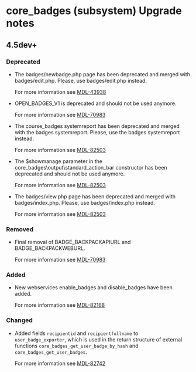 # core_badges (subsystem) Upgrade notes

## 4.5dev+

### Deprecated

- The badges/newbadge.php page has been deprecated and merged with badges/edit.php. Please, use badges/edit.php instead.

  For more information see [MDL-43938](https://tracker.moodle.org/browse/MDL-43938)
- OPEN_BADGES_V1 is deprecated and should not be used anymore.

  For more information see [MDL-70983](https://tracker.moodle.org/browse/MDL-70983)
- The course_badges systemreport has been deprecated and merged with the badges systemreport. Please, use the badges systemreport instead.

  For more information see [MDL-82503](https://tracker.moodle.org/browse/MDL-82503)
- The $showmanage parameter in the core_badges\output\standard_action_bar constructor has been deprecated and should not be used anymore.

  For more information see [MDL-82503](https://tracker.moodle.org/browse/MDL-82503)
- The badges/view.php page has been deprecated and merged with badges/index.php. Please, use badges/index.php instead.

  For more information see [MDL-82503](https://tracker.moodle.org/browse/MDL-82503)

### Removed

- Final removal of BADGE_BACKPACKAPIURL and BADGE_BACKPACKWEBURL.

  For more information see [MDL-70983](https://tracker.moodle.org/browse/MDL-70983)

### Added

- New webservices enable_badges and disable_badges have been added.

  For more information see [MDL-82168](https://tracker.moodle.org/browse/MDL-82168)

### Changed

- Added fields `recipientid` and `recipientfullname` to `user_badge_exporter`, which is used in the return structure of external functions `core_badges_get_user_badge_by_hash` and `core_badges_get_user_badges`.

  For more information see [MDL-82742](https://tracker.moodle.org/browse/MDL-82742)
